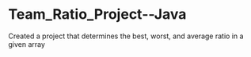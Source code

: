 # Team_Ratio_Project--Java
Created a project that determines the best, worst, and average ratio in a given array
